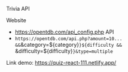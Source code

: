 Trivia API

Website 
- https://opentdb.com/api_config.php
API 
- `https://opentdb.com/api.php?amount=10... &&`&category=${category}`}${difficulty && `&difficulty=${difficulty}`}&type=multiple`

Link demo:
https://quiz-react-111.netlify.app/


